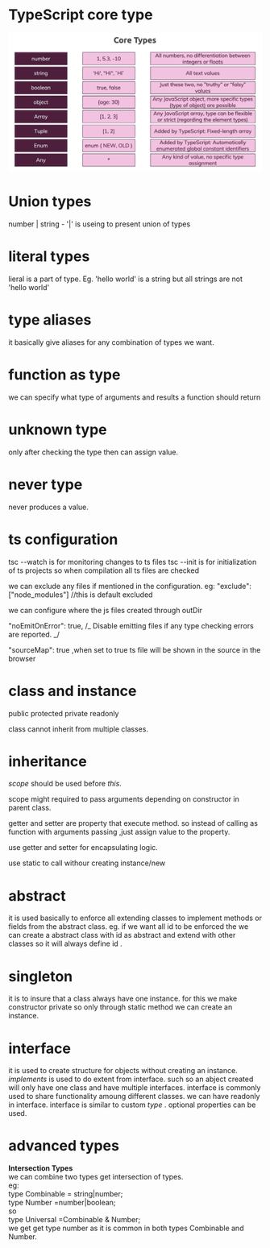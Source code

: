 # TypeScript core type

<img src="images\coreTypes.png"></img>

# Union types

number | string - '|' is useing to present union of types

# literal types

lieral is a part of type. Eg. 'hello world' is a string but all strings are not 'hello world'

# type aliases

it basically give aliases for any combination of types we want.

# function as type

we can specify what type of arguments and results a function should return

# unknown type

only after checking the type then can assign value.

# never type

never produces a value.

# ts configuration

tsc --watch is for monitoring changes to ts files
tsc --init is for initialization of ts projects so when compilation all ts files are checked

we can exclude any files if mentioned in the configuration.
eg: "exclude":["node_modules"] //this is default excluded

we can configure where the js files created through outDir

"noEmitOnError": true, /_ Disable emitting files if any type checking errors are reported. _/

"sourceMap": true ,when set to true ts file will be shown in the source in the browser

# class and instance

public
protected
private
readonly

class cannot inherit from multiple classes.

# inheritance

_scope_ should be used before _this_.

scope might required to pass arguments depending on constructor in parent class.

getter and setter are property that execute method.
so instead of calling as function with arguments passing ,just assign value to the property.

use getter and setter for encapsulating logic.

use static to call withour creating instance/new

# abstract

it is used basically to enforce all extending classes to implement methods or fields from the abstract class.
eg. if we want all id to be enforced the we can create a abstract class with id as abstract and extend with other classes so it will
always define id .

# singleton

it is to insure that a class always have one instance.
for this we make constructor private so only through static method we can create an instance.

# interface

it is used to create structure for objects without creating an instance.
_implements_ is used to do extent from interface. such so an abject created will only have one class and have multiple interfaces.
interface is commonly used to share functionality amoung different classes.
we can have readonly in interface.
interface is similar to custom _type_ .
optional properties can be used.

# advanced types

**Intersection Types**<br>
we can combine two types get intersection of types.<br>
eg:<br>
type Combinable = string|number;<br>
type Number =number|boolean;<br>
so<br>
type Universal =Combinable & Number;<br>
we get get type number as it is common in both types Combinable and Number.<br>
